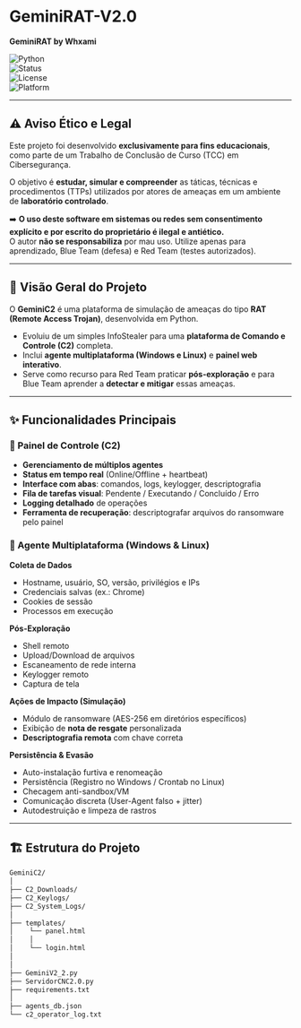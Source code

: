 # GeminiRAT-V2.0  
**GeminiRAT by Whxami**


![Python](https://img.shields.io/badge/Python-3.x-blue?logo=python)  
![Status](https://img.shields.io/badge/Status-Estável-brightgreen)  
![License](https://img.shields.io/badge/License-Educacional-important)  
![Platform](https://img.shields.io/badge/Platform-Windows%20%7C%20Linux-lightgrey?logo=linux&logoColor=white)  

---



## ⚠️ Aviso Ético e Legal
Este projeto foi desenvolvido **exclusivamente para fins educacionais**, como parte de um Trabalho de Conclusão de Curso (TCC) em Cibersegurança.  

O objetivo é **estudar, simular e compreender** as táticas, técnicas e procedimentos (TTPs) utilizados por atores de ameaças em um ambiente de **laboratório controlado**.  

➡️ **O uso deste software em sistemas ou redes sem consentimento explícito e por escrito do proprietário é ilegal e antiético.**  
O autor **não se responsabiliza** por mau uso. Utilize apenas para aprendizado, Blue Team (defesa) e Red Team (testes autorizados).

---

## 📖 Visão Geral do Projeto
O **GeminiC2** é uma plataforma de simulação de ameaças do tipo **RAT (Remote Access Trojan)**, desenvolvida em Python.  

- Evoluiu de um simples InfoStealer para uma **plataforma de Comando e Controle (C2)** completa.  
- Inclui **agente multiplataforma (Windows e Linux)** e **painel web interativo**.  
- Serve como recurso para Red Team praticar **pós-exploração** e para Blue Team aprender a **detectar e mitigar** essas ameaças.

---

## ✨ Funcionalidades Principais

### 🔹 Painel de Controle (C2)
- **Gerenciamento de múltiplos agentes**
- **Status em tempo real** (Online/Offline + heartbeat)
- **Interface com abas**: comandos, logs, keylogger, descriptografia
- **Fila de tarefas visual**: Pendente / Executando / Concluído / Erro
- **Logging detalhado** de operações
- **Ferramenta de recuperação**: descriptografar arquivos do ransomware pelo painel

### 🔹 Agente Multiplataforma (Windows & Linux)

**Coleta de Dados**
- Hostname, usuário, SO, versão, privilégios e IPs
- Credenciais salvas (ex.: Chrome)
- Cookies de sessão
- Processos em execução

**Pós-Exploração**
- Shell remoto
- Upload/Download de arquivos
- Escaneamento de rede interna
- Keylogger remoto
- Captura de tela

**Ações de Impacto (Simulação)**
- Módulo de ransomware (AES-256 em diretórios específicos)
- Exibição de **nota de resgate** personalizada
- **Descriptografia remota** com chave correta

**Persistência & Evasão**
- Auto-instalação furtiva e renomeação
- Persistência (Registro no Windows / Crontab no Linux)
- Checagem anti-sandbox/VM
- Comunicação discreta (User-Agent falso + jitter)
- Autodestruição e limpeza de rastros

---

## 🏗️ Estrutura do Projeto
```bash
GeminiC2/ 
│ 
├── C2_Downloads/  
├── C2_Keylogs/ 
├── C2_System_Logs/ 
│ 
├── templates/ 
│    └── panel.html 
│    │ 
│ 	 └── login.html
│ 
│ 
├── GeminiV2_2.py 
├── ServidorCNC2.0.py  
├── requirements.txt 
│ 
├── agents_db.json 
└── c2_operator_log.txt
